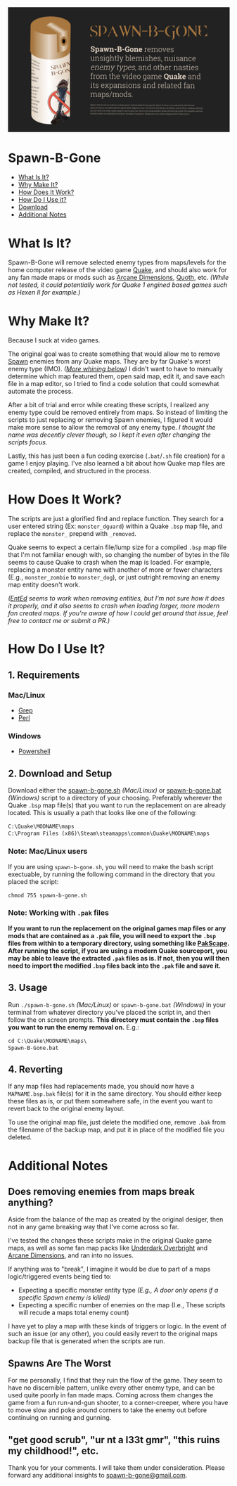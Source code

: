 <img src="spawn-b-gone.jpg">

# **Spawn-B-Gone**
+ [What Is It?](#what-is-it)
+ [Why Make It?](#why-make-it)
+ [How Does It Work?](#how-does-it-work)
+ [How Do I Use it?](#how-do-i-use-it)
+ [Download](#2-download-and-setup)
+ [Additional Notes](#additional-notes)

# **What Is It?**
Spawn-B-Gone will remove selected enemy types from maps/levels for the home computer release of the video game [Quake](https://store.steampowered.com/app/2310/QUAKE/), and should also work for any fan made maps or mods such as [Arcane Dimensions](http://www.simonoc.com/pages/design/sp/ad.htm), [Quoth](https://www.quaddicted.com/webarchive/kell.quaddicted.com/quoth/quoth2.html), etc. _(While not tested, it could potentially work for Quake 1 engined based games such as Hexen II for example.)_

# **Why Make It?**
Because I suck at video games.

The original goal was to create something that would allow me to remove [Spawn](https://quake.fandom.com/wiki/Spawn) enemies from any Quake maps. They are by far Quake's worst enemy type (IMO). _([More whining below](#spawns-are-the-worst))_ I didn't want to have to manually determine which map featured them, open said map, edit it, and save each file in a map editor, so I tried to find a code solution that could somewhat automate the process.

After a bit of trial and error while creating these scripts, I realized any enemy type could be removed entirely from maps. So instead of limiting the scripts to just replacing or removing Spawn enemies, I figured it would make more sense to allow the removal of any enemy type. _I thought the name was decently clever though, so I kept it even after changing the scripts focus._

Lastly, this has just been a fun coding exercise (`.bat`/`.sh` file creation) for a game I enjoy playing. I've also learned a bit about how Quake map files are created, compiled, and structured in the process.

# **How Does It Work?**
The scripts are just a glorified find and replace function. They search for a user entered string (Ex: `monster_dguard`) within a Quake `.bsp` map file, and replace the `monster_` prepend with `_removed`.

Quake seems to expect a certain file/lump size for a compiled `.bsp` map file that I'm not familiar enough with, so changing the number of bytes in the file seems to cause Quake to crash when the map is loaded. For example, replacing a monster entity name with another of more or fewer characters (E.g., `monster_zombie` to `monster_dog`), or just outright removing an enemy map entity doesn't work.

_([EntEd](https://www.bspquakeeditor.com/downloads.php) seems to work when removing entities, but I'm not sure how it does it properly, and it also seems to crash when loading larger, more modern fan created maps. If you're aware of how I could get around that issue, feel free to contact me or submit a PR.)_

# **How Do I Use It?**

## **1. Requirements**
### **Mac/Linux**
* [Grep](http://gnuwin32.sourceforge.net/packages/grep.htm)
* [Perl](https://www.perl.org)

### **Windows**
* [Powershell](https://github.com/PowerShell/PowerShell/releases/tag/v7.0.3)

## **2. Download and Setup**
Download either the [spawn-b-gone.sh](Spawn-B-Gone.sh?raw=1) _(Mac/Linux)_ or [spawn-b-gone.bat](Spawn-B-Gone.bat?raw=1) _(Windows)_ script to a directory of your choosing. Preferably wherever the Quake `.bsp` map file(s) that you want to run the replacement on are already located. This is usually a path that looks like one of the following:

```
C:\Quake\MODNAME\maps
C:\Program Files (x86)\Steam\steamapps\common\Quake\MODNAME\maps
```

### **Note: Mac/Linux users**
If you are using `spawn-b-gone.sh`, you will need to make the bash script exectuable, by running the following command in the directory that you placed the script:

```
chmod 755 spawn-b-gone.sh
```

### **Note: Working with `.pak` files**
**If you want to run the replacement on the original games map files or any mods that are contained as a `.pak` file, you will need to export the `.bsp` files from within to a temporary directory, using something like [PakScape](https://gamebanana.com/tools/2548). After running the script, if you are using a modern Quake sourceport, you may be able to leave the extracted `.pak` files as is. If not, then you will then need to import the modified `.bsp` files back into the `.pak` file and save it.**

## **3. Usage**
Run `./spawn-b-gone.sh` _(Mac/Linux)_ or `spawn-b-gone.bat` _(Windows)_ in your terminal from whatever directory you've placed the script in, and then follow the on screen prompts. **This directory must contain the `.bsp` files you want to run the enemy removal on.** E.g.:

```
cd C:\Quake\MODNAME\maps\
Spawn-B-Gone.bat
```

## **4. Reverting**
If any map files had replacements made, you should now have a `MAPNAME.bsp.bak` file(s) for it in the same directory. You should either keep these files as is, or put them somewhere safe, in the event you want to revert back to the original enemy layout.

To use the original map file, just delete the modified one, remove `.bak` from the filename of the backup map, and put it in place of the modified file you deleted.

# **Additional Notes**
## **Does removing enemies from maps break anything?**
Aside from the balance of the map as created by the original desiger, then not in any game breaking way that I've come across so far.

I've tested the changes these scripts make in the original Quake game maps, as well as some fan map packs like [Underdark Overbright](https://www.quaddicted.com/reviews/udob.html) and [Arcane Dimensions](https://www.quaddicted.com/reviews/ad_v1_50final.html), and ran into no issues.

If anything was to "break", I imagine it would be due to part of a maps logic/triggered events being tied to:
* Expecting a specific monster entity type _(E.g., A door only opens if a specific Spawn enemy is killed)_
* Expecting a specific number of enemies on the map (I.e., These scripts will recude a maps total enemy count)

I have yet to play a map with these kinds of triggers or logic. In the event of such an issue (or any other), you could easily revert to the original maps backup file that is generated when the scripts are run.

## **Spawns Are The Worst**
For me personally, I find that they ruin the flow of the game. They seem to have no discernible pattern, unlike every other enemy type, and can be used quite poorly in fan made maps. Coming across them changes the game from a fun run-and-gun shooter, to a corner-creeper, where you have to move slow and poke around corners to take the enemy out before continuing on running and gunning.

## **"get good scrub", "ur nt a l33t gmr", "this ruins my childhood!", etc.**
Thank you for your comments. I will take them under consideration. Please forward any additional insights to [spawn-b-gone@gmail.com](https://www.youtube.com/watch?v=oHg5SJYRHA0).
